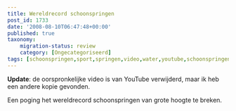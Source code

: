 ```yaml
---
title: Wereldrecord schoonspringen
post_id: 1733
date: '2008-08-10T06:47:48+00:00'
published: true
taxonomy:
    migration-status: review
    category: [Ongecategoriseerd]
tags: [schoonspringen,sport,springen,video,water,youtube,schoonspringen,sport,springen,video,water,youtube]
---
```

**Update**: de oorspronkelijke video is van YouTube verwijderd, maar ik heb een andere kopie gevonden.

Een poging het wereldrecord schoonspringen van grote hoogte te breken.

 